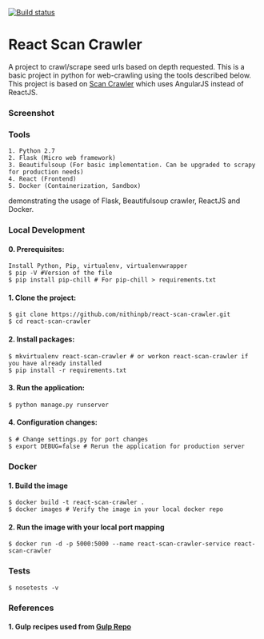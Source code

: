 [![Build status](https://travis-ci.org/nithinpb/react-scan-crawler.svg?branch=master)](https://travis-ci.org/nithinpb/react-scan-crawler)

# React Scan Crawler

A project to crawl/scrape seed urls based on depth requested. This is a basic project in python for web-crawling using the tools described below. This project is based on [Scan Crawler](https://github.com/nithinpb/scan-crawler) which uses AngularJS instead of ReactJS.

### Screenshot

### Tools 

	1. Python 2.7
	2. Flask (Micro web framework)
	3. Beautifulsoup (For basic implementation. Can be upgraded to scrapy for production needs)
	4. React (Frontend)
	5. Docker (Containerization, Sandbox)

demonstrating the usage of Flask, Beautifulsoup crawler, ReactJS and Docker. 

### Local Development

#### 0. Prerequisites: 

	Install Python, Pip, virtualenv, virtualenvwrapper
	$ pip -V #Version of the file
	$ pip install pip-chill # For pip-chill > requirements.txt

#### 1. Clone the project:

	$ git clone https://github.com/nithinpb/react-scan-crawler.git
	$ cd react-scan-crawler

#### 2. Install packages:

	$ mkvirtualenv react-scan-crawler # or workon react-scan-crawler if you have already installed
	$ pip install -r requirements.txt

#### 3. Run the application:

	$ python manage.py runserver

#### 4. Configuration changes:
	$ # Change settings.py for port changes
	$ export DEBUG=false # Rerun the application for production server

### Docker 

#### 1. Build the image

	$ docker build -t react-scan-crawler .
	$ docker images # Verify the image in your local docker repo

#### 2. Run the image with your local port mapping	

	$ docker run -d -p 5000:5000 --name react-scan-crawler-service react-scan-crawler

### Tests

	$ nosetests -v

### References

#### 1. Gulp recipes used from [Gulp Repo](https://github.com/gulpjs/gulp/tree/master/docs/recipes)